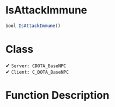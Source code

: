 # IsAttackImmune
```js
bool IsAttackImmune()
```
# Class
✔ `Server: CDOTA_BaseNPC`  
✔ `Client: C_DOTA_BaseNPC`  

# Function Description

